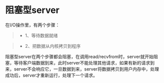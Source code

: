 # 阻塞型server

在I/O操作里，有两个步骤：

> * 1、等待数据就绪

> * 2、把数据从内核拷贝到程序

阻塞型server在两个步骤都会阻塞，在调用read/recvfrom时，server就开始阻塞，等待客户端数据到来，此时server不能处理其他请求，如果有新的请求到来，server不会响应它，一旦数据到来，server将数据拷贝到用户内存中，处理成功后，server才重新运行，处理下一个请求。
